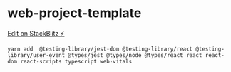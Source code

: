 # web-project-template

[Edit on StackBlitz ⚡️](https://stackblitz.com/edit/web-project-template)

```
yarn add  @testing-library/jest-dom @testing-library/react @testing-library/user-event @types/jest @types/node @types/react react react-dom react-scripts typescript web-vitals
```

